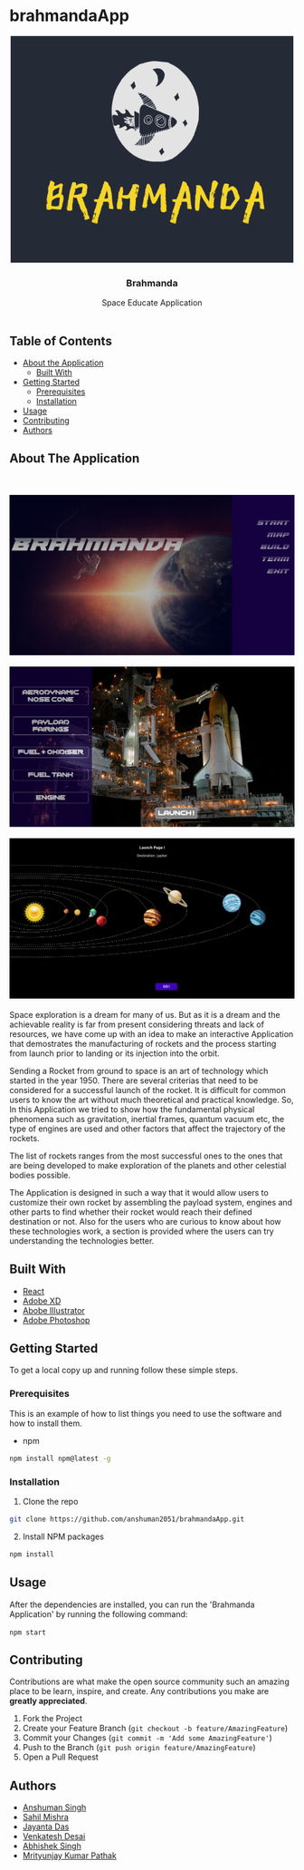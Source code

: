 # brahmandaApp
<p align="center">
  <a href="https://github.com/anshuman2051/brahmandaApp">
    <img src="readme_images/logo1.png" alt="Logo" width="500" height="400">
  </a>

  <h3 align="center">Brahmanda</h3>

  <p align="center">
    Space Educate Application
    <br />
    <br />
  </p>
</p>



<!-- TABLE OF CONTENTS -->
## Table of Contents

* [About the Application](#about-the-application)
  * [Built With](#built-with)
* [Getting Started](#getting-started)
  * [Prerequisites](#prerequisites)
  * [Installation](#installation)
* [Usage](#usage)
* [Contributing](#contributing)
* [Authors](#authors)



<!-- ABOUT THE PROJECT -->
## About The Application
<br />
<br />
<img src="readme_images/2.png" alt="Logo">
<br />
<br />
<img src="readme_images/3.png" alt="Logo">
<br />
<br />
<img src="readme_images/4.png" alt="Logo">
<br />
<br />
Space exploration is a dream for many of us. But as it is a dream and the achievable reality is far from present considering threats and lack of resources, we have come up with an idea to make an interactive Application that demostrates the manufacturing of rockets and the process starting from launch prior to landing or its injection into the orbit.

Sending a Rocket from ground to space is an art of technology which started in the year 1950. There are several criterias that need to be considered for a successful launch of the rocket. It is difficult for common users to know the art without much theoretical and practical knowledge. So, In this Application we tried to show how the fundamental physical phenomena such as gravitation, inertial frames, quantum vacuum etc, the type of engines are used and other factors that affect the trajectory of the rockets.

The list of rockets ranges from the most successful ones to the ones that are being developed to make exploration of the planets and other celestial bodies possible. 

The Application is designed in such a way that it would allow users to customize their own rocket by assembling the payload system, engines and other parts to find whether their rocket would reach their defined destination or not. Also for the users who are curious to know about how these technologies work, a section is provided where the users can try understanding the technologies better.

## Built With

* [React](https://reactjs.org/)
* [Adobe XD](https://www.adobe.com/in/products/xd.html)
* [Abobe Illustrator](https://www.adobe.com/in/products/illustrator.html)
* [Adobe Photoshop](https://www.adobe.com/in/products/photoshop.html)

## Getting Started

To get a local copy up and running follow these simple steps.

### Prerequisites

This is an example of how to list things you need to use the software and how to install them.
* npm
```sh
npm install npm@latest -g
```

### Installation

1. Clone the repo
```sh
git clone https://github.com/anshuman2051/brahmandaApp.git
```
2. Install NPM packages
```sh
npm install
```

## Usage

After the dependencies are installed, you can run the 'Brahmanda Application' by running the following command:

`npm start`

## Contributing

Contributions are what make the open source community such an amazing place to be learn, inspire, and create. Any contributions you make are **greatly appreciated**.

1. Fork the Project
2. Create your Feature Branch (`git checkout -b feature/AmazingFeature`)
3. Commit your Changes (`git commit -m 'Add some AmazingFeature'`)
4. Push to the Branch (`git push origin feature/AmazingFeature`)
5. Open a Pull Request

## Authors

* [Anshuman Singh](https://www.github.com/anshuman2051)
* [Sahil Mishra](https://github.com/sahilmishra0012)
* [Jayanta Das](https://github.com/jayantadas1602)
* [Venkatesh Desai](https://github.com/venky301)
* [Abhishek Singh](https://github.com/abhishekaashu)
* [Mrityunjay Kumar Pathak](https://github.com/pathakmrityunjaykumar)


